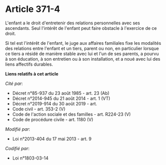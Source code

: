 # Article 371-4

L'enfant a le droit d'entretenir des relations personnelles avec ses ascendants. Seul l'intérêt de l'enfant peut faire
obstacle à l'exercice de ce droit.

Si tel est l'intérêt de l'enfant, le juge aux affaires familiales fixe les modalités des relations entre l'enfant et un
tiers, parent ou non, en particulier lorsque ce tiers a résidé de manière stable avec lui et l'un de ses parents, a pourvu à
son éducation, à son entretien ou à son installation, et a noué avec lui des liens affectifs durables.

**Liens relatifs à cet article**

_Cité par_:

  - Décret n°85-937 du 23 août 1985 - art. 23 (Ab)
  - Décret n°2014-945 du 21 août 2014 - art. 1 (VT)
  - Décret n°2019-914 du 30 août 2019 - art.
  - Code civil - art. 353-2 (V)
  - Code de l'action sociale et des familles - art. R224-23 (V)
  - Code de procédure civile - art. 1180 (V)

_Modifié par_:

  - Loi n°2013-404 du 17 mai 2013 - art. 9

_Codifié par_:

  - Loi n°1803-03-14
